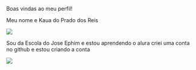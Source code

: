 Boas vindas ao meu perfil!

Meu nome e Kaua do Prado dos Reis

![](https://media.tenor.com/bYbnfe0n-vIAAAAj/escudo-girando-spfc.gif)


Sou da Escola do Jose Ephim e estou aprendendo o alura
criei uma conta no github e estou criando a conta


![](https://media.tenor.com/TE1CceFR3B8AAAAM/vit%C3%B3ria-s%C3%A3o-paulo-fc.gif)
